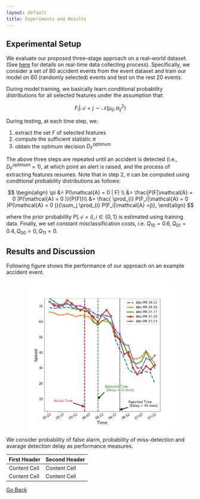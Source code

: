 ```yaml
---
layout: default
title: Experiments and Results
---
```


## Experimental Setup

We evaluate our proposed three–stage approach on a real–world dataset. (See [here](./data_collect.html) for details on real-time data collecting process). Specifically, we consider a set of 80 accident events from the event dataset and train our model on 60 (randomly selected) events and test on the rest 20 events.

During model training, we basically learn conditional probability distributions for all selected features under the assumption that:

$$F_i|\mathcal{A}=j \sim \mathcal{N} (\mu_{ij},\sigma^2_{ij})$$ 

During testing, at each time step, we:
1. extract the set $F$ of selected features
2. compute the sufficient statistic $\pi$
3. obtain the optimum decision $D_{F}^\text{optimum}$

The above three steps are repeated until an accident is detected (i.e., $D_{F}^\text{optimum}$ = 1), at which point an alert is raised, and the process of extracting features resumes. Note that in step 2, $\pi$ can be computed using conditional probability distributions as follows:

$$
\begin{align}
\pi &= P(\mathcal{A} = 0 | F) \\
    &= \frac{P(F|\mathcal{A} = 0 )P(\mathcal{A} = 0 )}{P(F)}\\
    &= \frac{ \prod_{i} P(F_i|\mathcal{A} = 0 )P(\mathcal{A} = 0 )}{\sum_j \prod_{i} P(F_i|\mathcal{A} =j)},
\end{align}
$$

where the prior probability $P(\mathcal{A} = i), i \in \lbrace 0,1 \rbrace$ is estimated using training data. Finally, we set constant misclassification costs, i.e. $Q_{10} =0.6, Q_{01}=0.4, Q_{00}=0, Q_{11} =0$.

## Results and Discussion

Following figure shows the performance of our approach on an example accident event.

<p align="center">
       <img src="../images/result.png" height="400" width="400">
</p>

We consider probability of false alarm, probability of miss-detection and avarage detection delay as performance measures. 

| First Header  | Second Header |
| ------------- | ------------- |
| Content Cell  | Content Cell  |
| Content Cell  | Content Cell  |

[Go Back](../)

